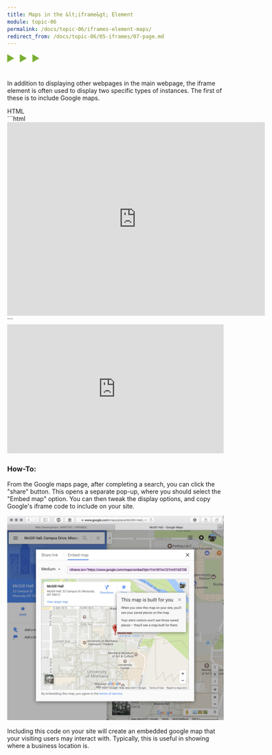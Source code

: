```yaml
---
title: Maps in the &lt;iframe&gt; Element
module: topic-06
permalink: /docs/topic-06/iframes-element-maps/
redirect_from: /docs/topic-06/05-iframes/07-page.md
---
```


<img src="./../../../img/arrow-divider.svg" style="width: 75px; border: none; margin: 0px 0 20px 0" />

In addition to displaying other webpages in the main webpage, the iframe element is often used to display two specific types of instances. The first of these is to include Google maps.

<div id="code-heading">HTML</div>
```html
<iframe src="https://www.google.com/maps/embed?pb=!1m18!1m12!1m3!1d2728.0484933883513!2d-113.9858143984305!3d46.86241807904005!2m3!1f0!2f0!3f0!3m2!1i1024!2i768!4f13.1!3m3!1m2!1s0x535dcc33c3d4cbd5%3A0xd77cd4f46bdf5b89!2sMcGill+Hall%2C+32+Campus+Dr%2C+Missoula%2C+MT+59812!5e0!3m2!1sen!2sus!4v1488574173329" width="600" height="450" frameborder="0" allowfullscreen></iframe>
```

<div class="codepen-embed">
    <iframe src="https://www.google.com/maps/embed?pb=!1m18!1m12!1m3!1d2728.0484933883513!2d-113.9858143984305!3d46.86241807904005!2m3!1f0!2f0!3f0!3m2!1i1024!2i768!4f13.1!3m3!1m2!1s0x535dcc33c3d4cbd5%3A0xd77cd4f46bdf5b89!2sMcGill+Hall%2C+32+Campus+Dr%2C+Missoula%2C+MT+59812!5e0!3m2!1sen!2sus!4v1488574173329" width="100%" height="300" frameborder="0" allowfullscreen></iframe>
</div>


### How-To:

From the Google maps page, after completing a search, you can click the "share" button. This opens a separate pop-up, where you should select the "Embed map" option. You can then tweak the display options, and copy Google's iframe code to include on your site.

![Image showing the "embed map" option from google maps.](../img/google-maps-embed.png)

Including this code on your site will create an embedded google map that your visiting users may interact with. Typically, this is useful in showing where a business location is.
